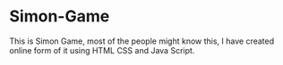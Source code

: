 # Simon-Game
This is Simon Game, most of the people might know this, I have created online form of it using HTML CSS and Java Script.
